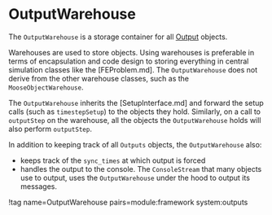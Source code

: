# OutputWarehouse

The `OutputWarehouse` is a storage container for all [Output](syntax/Outputs/index.md)
objects.

Warehouses are used to store objects. Using warehouses is preferable in terms of encapsulation and code design
to storing everything in central simulation classes like the [FEProblem.md]. The `OutputWarehouse` does not
derive from the other warehouse classes, such as the `MooseObjectWarehouse`.

The `OutputWarehouse` inherits the
[SetupInterface.md] and forward the setup calls (such as `timestepSetup`) to the objects they hold. Similarly,
on a call to `outputStep` on the warehouse, all the objects the `OutputWarehouse` holds will also perform
`outputStep`.

In addition to keeping track of all `Outputs` objects, the `OutputWarehouse` also:

- keeps track of the `sync_times` at which output is forced
- handles the output to the console. The `ConsoleStream` that many objects use to output, uses the `OutputWarehouse`
  under the hood to output its messages.

!tag name=OutputWarehouse pairs=module:framework system:outputs
